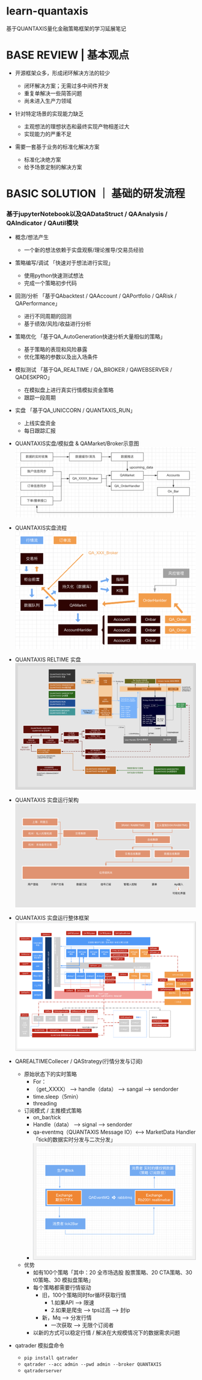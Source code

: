# learn-quantaxis

基于QUANTAXIS量化金融策略框架的学习延展笔记


# BASE REVIEW | 基本观点

- 开源框架众多，形成闭环解决方法的较少
    - 闭环解决方案；无需过多中间件开发
    - 重复单解决一些简答问题
    - 尚未进入生产力领域
    
- 针对特定场景的实现能力缺乏
    - 主观想法的理想状态和最终实现产物相差过大
    - 实现能力的严重不足
    
- 需要一套基于业务的标准化解决方案
    - 标准化决绝方案
    - 给予场景定制的解决方案


# BASIC SOLUTION ｜ 基础的研发流程
### 基于jupyterNotebook以及QADataStruct / QAAnalysis / QAIndicator / QAutil模块

- 概念/想法产生
    - 一个新的想法依赖于实盘观察/理论推导/交易员经验
    
- 策略编写/调试 「快速对于想法进行实现」
    - 使用python快速测试想法
    - 完成一个策略初步代码
 
- 回测/分析 「基于QAbacktest / QAAccount / QAPortfolio / QARisk / QAPerformance」
    - 进行不同周期的回测 
    - 基于绩效/风险/收益进行分析
    
- 策略优化 「基于QA_AutoGeneration快速分析大量相似的策略」
    - 基于策略的表现和风险暴露
    - 优化策略的参数以及出入场条件
    
- 模拟测试 「基于QA_REALTIME / QA_BROKER / QAWEBSERVER / QADESKPRO」
    - 在模拟盘上进行真实行情模拟资金策略
    - 跟踪一段周期
    
- 实盘 「基于QA_UNICCORN / QUANTAXIS_RUN」
    - 上线实盘资金
    - 每日跟踪汇报
    
    
- QUANTAXIS实盘/模拟盘 & QAMarket/Broker示意图
![image](https://github.com/rayhlw/learn-quantaxis/blob/master/image/QAMarket:Broker示意图.png)

- QUANTAXIS实盘流程
![image](https://github.com/rayhlw/learn-quantaxis/blob/master/image/QUANTAXIS实盘流程.png)

- QUANTAXIS RELTIME 实盘
![image](https://github.com/rayhlw/learn-quantaxis/blob/master/image/QUANTAXIS%20RELTIME%20实盘.png)

- QUANTAXIS 实盘运行架构
![image](https://github.com/rayhlw/learn-quantaxis/blob/master/image/QUANTAXIS%20实盘运行架构.png)

- QUANTAXIS 实盘运行整体框架
![image](https://github.com/rayhlw/learn-quantaxis/blob/master/image/QUANTAXIS%20结构框架.png)

- QAREALTIMECollecer / QAStrategy(行情分发与订阅)
    - 原始状态下的实时策略
        - For：
        - （get_XXXX） --> handle（data） --> sangal --> sendorder
        - time.sleep（5min）
        - threading
    - 订阅模式 / 主推模式策略
        - on_bar/tick
        - Handle（data） --> signal --> sendorder
        - qa-eventmq（QUANTAXIS Message IO）<--> MarketData Handler「tick的数据实时分发与二次分发」
        - ![image](https://github.com/rayhlw/learn-quantaxis/blob/master/image/QAREALTIMECollecer:QAStrategy流程.png)
    - 优势
        - 如有100个策略「其中：20 全市场选股 股票策略、20 CTA策略、30 t0策略、30 模拟盘策略」
        - 每个策略都需要行情驱动
            - 旧，100个策略同时for循环获取行情
                - 1.如果API --> 限速
                - 2.如果是爬虫 --> tps过高 --> 封ip
            - 新，Mq --> 分发行情
                - 一次获取 --> 无限个订阅者
        - 以新的方式可以稳定行情 / 解决在大规模情况下的数据需求问题

- qatrader 模拟盘命令
    - `pip install qatrader`
    - `qatrader --acc admin --pwd admin --broker QUANTAXIS`
    - `qatraderserver`

















